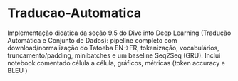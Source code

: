# Traducao-Automatica
Implementação didática da seção 9.5 do Dive into Deep Learning (Tradução Automática e Conjunto de Dados): pipeline completo com download/normalização do Tatoeba EN→FR, tokenização, vocabulários, truncamento/padding, minibatches e um baseline Seq2Seq (GRU). Inclui notebook comentado célula a célula, gráficos, métricas (token accuracy e BLEU )
